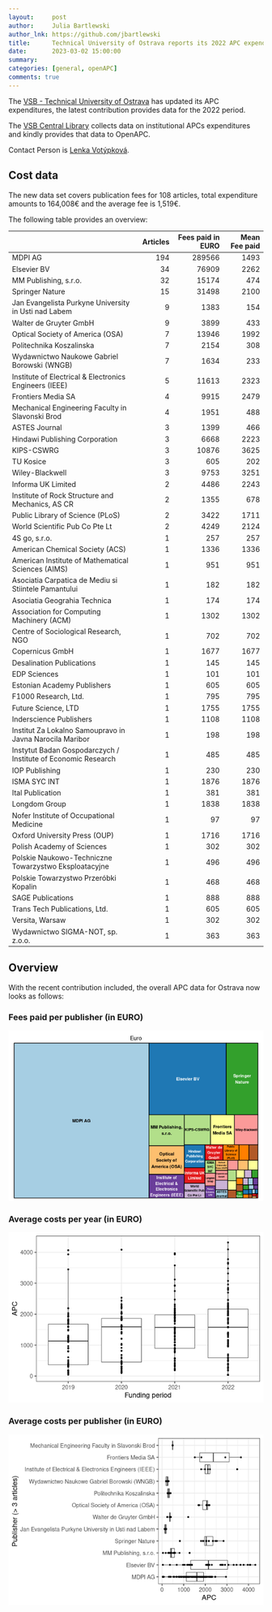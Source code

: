 ```yaml
---
layout:     post
author:     Julia Bartlewski
author_lnk: https://github.com/jbartlewski
title:      Technical University of Ostrava reports its 2022 APC expenditures
date:       2023-03-02 15:00:00
summary:    
categories: [general, openAPC]
comments: true
---
```





The [VSB - Technical University of Ostrava](https://www.vsb.cz/en) has updated its APC expenditures, the latest contribution provides data for the 2022 period.

The [VSB Central Library](https://knihovna.vsb.cz/en) collects data on institutional APCs expenditures and kindly provides that data to OpenAPC.

Contact Person is [Lenka Votýpková](mailto:lenka.votypkova@vsb.cz).

## Cost data



The new data set covers publication fees for 108 articles, total expenditure amounts to 164,008€ and the average fee is 1,519€.

The following table provides an overview:



|                                                              | Articles| Fees paid in EURO| Mean Fee paid|
|:-------------------------------------------------------------|--------:|-----------------:|-------------:|
|MDPI AG                                                       |      194|            289566|          1493|
|Elsevier BV                                                   |       34|             76909|          2262|
|MM Publishing, s.r.o.                                         |       32|             15174|           474|
|Springer Nature                                               |       15|             31498|          2100|
|Jan Evangelista Purkyne University in Usti nad Labem          |        9|              1383|           154|
|Walter de Gruyter GmbH                                        |        9|              3899|           433|
|Optical Society of America (OSA)                              |        7|             13946|          1992|
|Politechnika Koszalinska                                      |        7|              2154|           308|
|Wydawnictwo Naukowe Gabriel Borowski (WNGB)                   |        7|              1634|           233|
|Institute of Electrical & Electronics Engineers (IEEE)        |        5|             11613|          2323|
|Frontiers Media SA                                            |        4|              9915|          2479|
|Mechanical Engineering Faculty in Slavonski Brod              |        4|              1951|           488|
|ASTES Journal                                                 |        3|              1399|           466|
|Hindawi Publishing Corporation                                |        3|              6668|          2223|
|KIPS-CSWRG                                                    |        3|             10876|          3625|
|TU Kosice                                                     |        3|               605|           202|
|Wiley-Blackwell                                               |        3|              9753|          3251|
|Informa UK Limited                                            |        2|              4486|          2243|
|Institute of Rock Structure and Mechanics, AS CR              |        2|              1355|           678|
|Public Library of Science (PLoS)                              |        2|              3422|          1711|
|World Scientific Pub Co Pte Lt                                |        2|              4249|          2124|
|4S go, s.r.o.                                                 |        1|               257|           257|
|American Chemical Society (ACS)                               |        1|              1336|          1336|
|American Institute of Mathematical Sciences (AIMS)            |        1|               951|           951|
|Asociatia Carpatica de Mediu si Stiintele Pamantului          |        1|               182|           182|
|Asociatia Geograhia Technica                                  |        1|               174|           174|
|Association for Computing Machinery (ACM)                     |        1|              1302|          1302|
|Centre of Sociological Research, NGO                          |        1|               702|           702|
|Copernicus GmbH                                               |        1|              1677|          1677|
|Desalination Publications                                     |        1|               145|           145|
|EDP Sciences                                                  |        1|               101|           101|
|Estonian Academy Publishers                                   |        1|               605|           605|
|F1000 Research, Ltd.                                          |        1|               795|           795|
|Future Science, LTD                                           |        1|              1755|          1755|
|Inderscience Publishers                                       |        1|              1108|          1108|
|Institut Za Lokalno Samoupravo in Javna Narocila Maribor      |        1|               198|           198|
|Instytut Badan Gospodarczych / Institute of Economic Research |        1|               485|           485|
|IOP Publishing                                                |        1|               230|           230|
|ISMA SYC INT                                                  |        1|              1876|          1876|
|Ital Publication                                              |        1|               381|           381|
|Longdom Group                                                 |        1|              1838|          1838|
|Nofer Institute of Occupational Medicine                      |        1|                97|            97|
|Oxford University Press (OUP)                                 |        1|              1716|          1716|
|Polish Academy of Sciences                                    |        1|               302|           302|
|Polskie Naukowo-Techniczne Towarzystwo Eksploatacyjne         |        1|               496|           496|
|Polskie Towarzystwo Przeróbki Kopalin                         |        1|               468|           468|
|SAGE Publications                                             |        1|               888|           888|
|Trans Tech Publications, Ltd.                                 |        1|               605|           605|
|Versita, Warsaw                                               |        1|               302|           302|
|Wydawnictwo SIGMA-NOT, sp. z.o.o.                             |        1|               363|           363|

## Overview

With the recent contribution included, the overall APC data for Ostrava now looks as follows:

### Fees paid per publisher (in EURO)

![plot of chunk tree_ostrava_2023-03-02_full](/figure/tree_ostrava_2023-03-02_full-1.png)

###  Average costs per year (in EURO)

![plot of chunk box_ostrava_2023-03-02_year_full](/figure/box_ostrava_2023-03-02_year_full-1.png)

###  Average costs per publisher (in EURO)

![plot of chunk box_ostrava_2023-03-02_publisher_full](/figure/box_ostrava_2023-03-02_publisher_full-1.png)
